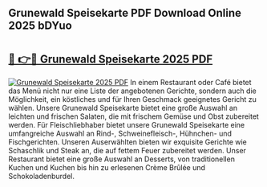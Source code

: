 ## Grunewald Speisekarte PDF Download Online 2025 bDYuo

# <h2><a href="http://gccg0m.nevu.top/?p=Grunewald+Speisekarte">🔗 👉🔴 Grunewald Speisekarte 2025 PDF</a></h2>

[![Grunewald Speisekarte 2025 PDF](https://i.imgur.com/dBaPXMq.png)](http://gccg0m.nevu.top/?p=Grunewald+Speisekarte)
In einem Restaurant oder Café bietet das Menü nicht nur eine Liste der angebotenen Gerichte, sondern auch die Möglichkeit, ein köstliches und für Ihren Geschmack geeignetes Gericht zu wählen. Unsere Grunewald Speisekarte bietet eine große Auswahl an leichten und frischen Salaten, die mit frischem Gemüse und Obst zubereitet werden. Für Fleischliebhaber bietet unsere Grunewald Speisekarte eine umfangreiche Auswahl an Rind-, Schweinefleisch-, Hühnchen- und Fischgerichten. Unseren Auserwählten bieten wir exquisite Gerichte wie Schaschlik und Steak an, die auf fettem Feuer zubereitet werden. Unser Restaurant bietet eine große Auswahl an Desserts, von traditionellen Kuchen und Kuchen bis hin zu erlesenen Crème Brûlée und Schokoladenburdel.
